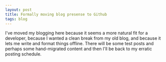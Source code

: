 ```yaml
---
layout: post
title: Formally moving blog presense to Github
tags: blog
---
```


I've moved my blogging here because it seems a more natural fit for a developer, because I wanted a clean break from my old blog, and because it lets me write and format things offline. There will be some test posts and perhaps some hand-migrated content and then I'll be back to my erratic posting schedule.